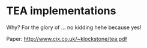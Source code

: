 # TEA implementations

Why? For the glory of ... no kidding hehe because yes!

Paper: http://www.cix.co.uk/~klockstone/tea.pdf


